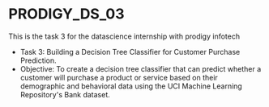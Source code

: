 # PRODIGY_DS_03
 This is the task 3 for the datascience internship with prodigy infotech
* Task 3: Building a Decision Tree Classifier for Customer Purchase Prediction.
* Objective: To create a decision tree classifier that can predict whether a customer will purchase a product or service based on their demographic and behavioral data using the UCI Machine Learning Repository's Bank dataset.
